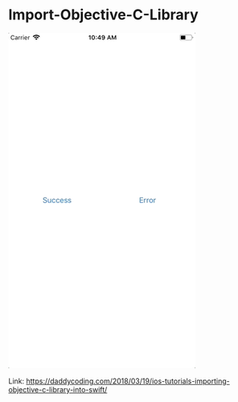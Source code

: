 # Import-Objective-C-Library

![](https://github.com/zhiyao92/Import-Objective-C-Library/blob/master/Mar-20-2018%2010-49-54.gif)


Link: https://daddycoding.com/2018/03/19/ios-tutorials-importing-objective-c-library-into-swift/
